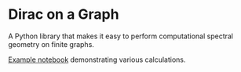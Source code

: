 # Dirac on a Graph

A Python library that makes it easy to perform computational spectral geometry on finite graphs.

[Example notebook](https://github.com/pulquero/dirac_graph/blob/main/example.ipynb) demonstrating various calculations.
